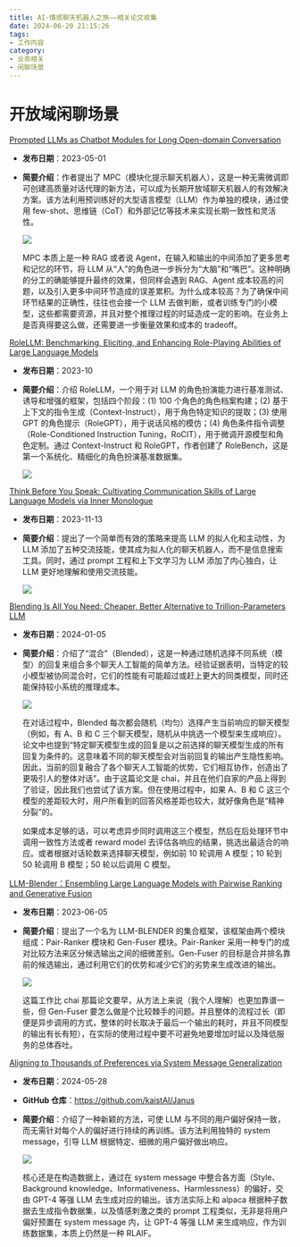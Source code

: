 ```yaml
---
title: AI-情感聊天机器人之旅——相关论文收集
date: 2024-06-20 21:15:26
tags:
- 工作内容
category:
- 业务相关
- 闲聊场景
---
```


# 开放域闲聊场景

[Prompted LLMs as Chatbot Modules for Long Open-domain Conversation](https://arxiv.org/abs/2305.04533)
- **发布日期**：2023-05-01
- **简要介绍**：作者提出了 MPC（模块化提示聊天机器人），这是一种无需微调即可创建高质量对话代理的新方法，可以成为长期开放域聊天机器人的有效解决方案。该方法利用预训练好的大型语言模型（LLM）作为单独的模块，通过使用 few-shot、思维链（CoT）和外部记忆等技术来实现长期一致性和灵活性。

    ![](https://markdown-picture-clvsit.oss-cn-hangzhou.aliyuncs.com/nlp/paper/Prompted%20LLMs%20as%20Chatbot%20Modules%20for%20Long%20Open-domain%20Conversation/Figure%201.png)

    MPC 本质上是一种 RAG 或者说 Agent，在输入和输出的中间添加了更多思考和记忆的环节，将 LLM 从“人”的角色进一步拆分为“大脑”和“嘴巴”。这种明确的分工的确能够提升最终的效果，但同样会遇到 RAG、Agent 成本较高的问题，以及引入更多中间环节造成的误差累积。为什么成本较高？为了确保中间环节结果的正确性，往往也会接一个 LLM 去做判断，或者训练专门的小模型，这些都需要资源，并且对整个推理过程的时延造成一定的影响。在业务上是否真得要这么做，还需要进一步衡量效果和成本的 tradeoff。


[RoleLLM: Benchmarking, Eliciting, and Enhancing Role-Playing Abilities of Large Language Models](https://arxiv.org/abs/2310.00746)
- **发布日期**：2023-10
- **简要介绍**：介绍 RoleLLM，一个用于对 LLM 的角色扮演能力进行基准测试、诱导和增强的框架，包括四个阶段：(1) 100 个角色的角色档案构建；(2) 基于上下文的指令生成（Context-Instruct），用于角色特定知识的提取；(3) 使用 GPT 的角色提示（RoleGPT），用于说话风格的模仿；(4) 角色条件指令调整（Role-Conditioned Instruction Tuning，RoCIT），用于微调开源模型和角色定制。通过 Context-Instruct 和 RoleGPT，作者创建了 RoleBench，这是第一个系统化、精细化的角色扮演基准数据集。

    ![](https://markdown-picture-clvsit.oss-cn-hangzhou.aliyuncs.com/nlp/paper/RoleLLM%20Benchmarking%20Eliciting%20and%20Enhancing%20Role-Playing%20Abilities%20of%20Large%20Language%20Models/Figure_2.png)


[Think Before You Speak: Cultivating Communication Skills of Large Language Models via Inner Monologue](https://arxiv.org/abs/2311.07445)
- **发布日期**：2023-11-13
- **简要介绍**：提出了一个简单而有效的策略来提高 LLM 的拟人化和主动性，为 LLM 添加了五种交流技能，使其成为拟人化的聊天机器人，而不是信息搜索工具。同时，通过 prompt 工程和上下文学习为 LLM 添加了内心独白，让 LLM 更好地理解和使用交流技能。

    ![](https://markdown-picture-clvsit.oss-cn-hangzhou.aliyuncs.com/nlp/paper/Think%20Before%20You%20Speak%20Cultivating%20Communication%20Skills%20of%20Large%20Language%20Models%20via%20Inner%20Monologue/Figure%202.png)


[Blending Is All You Need: Cheaper, Better Alternative to Trillion-Parameters LLM](https://arxiv.org/abs/2401.02994)
- **发布日期**：2024-01-05
- **简要介绍**：介绍了“混合”（Blended），这是一种通过随机选择不同系统（模型）的回复来组合多个聊天人工智能的简单方法。经验证据表明，当特定的较小模型被协同混合时，它们的性能有可能超过或赶上更大的同类模型，同时还能保持较小系统的推理成本。

    ![](https://markdown-picture-clvsit.oss-cn-hangzhou.aliyuncs.com/nlp/paper/Blending%20Is%20All%20You%20Need%20Cheaper%20Better%20Alternative%20to%20Trillion-Parameters%20LLM/Algorithm%201.png)

    在对话过程中，Blended 每次都会随机（均匀）选择产生当前响应的聊天模型（例如，有 A、B 和 C 三个聊天模型，随机从中挑选一个模型来生成响应）。论文中也提到“特定聊天模型生成的回复是以之前选择的聊天模型生成的所有回复为条件的。这意味着不同的聊天模型会对当前回复的输出产生隐性影响。因此，当前的回复融合了各个聊天人工智能的优势，它们相互协作，创造出了更吸引人的整体对话”。由于这篇论文是 chai，并且在他们自家的产品上得到了验证，因此我们也尝试了该方案。但在使用过程中，如果 A、B 和 C 这三个模型的差距较大时，用户所看到的回答风格差距也较大，就好像角色是“精神分裂”的。
    
    如果成本足够的话，可以考虑异步同时调用这三个模型，然后在后处理环节中调用一致性方法或者 reward model 去评估各响应的结果，挑选出最适合的响应。或者根据对话轮数来选择聊天模型，例如前 10 轮调用 A 模型；10 轮到 50 轮调用 B 模型；50 轮以后调用 C 模型。


[LLM-Blender：Ensembling Large Language Models with Pairwise Ranking and Generative Fusion](https://arxiv.org/abs/2306.02561)
- **发布日期**：2023-06-05
- **简要介绍**：提出了一个名为 LLM-BLENDER 的集合框架，该框架由两个模块组成：Pair-Ranker 模块和 Gen-Fuser 模块。Pair-Ranker 采用一种专门的成对比较方法来区分候选输出之间的细微差别。Gen-Fuser 的目标是合并排名靠前的候选输出，通过利用它们的优势和减少它们的劣势来生成改进的输出。

    ![](https://markdown-picture-clvsit.oss-cn-hangzhou.aliyuncs.com/nlp/paper/Blending%20Is%20All%20You%20Need%20Cheaper%20Better%20Alternative%20to%20Trillion-Parameters%20LLM/Figure%202.png)

    这篇工作比 chai 那篇论文要早，从方法上来说（我个人理解）也更加靠谱一些，但 Gen-Fuser 要怎么做是个比较棘手的问题。并且整体的流程过长（即便是异步调用的方式，整体的时长取决于最后一个输出的耗时，并且不同模型的输出有长有短），在实际的使用过程中要不可避免地要增加时延以及降低服务的总体吞吐。


[Aligning to Thousands of Preferences via System Message Generalization](https://arxiv.org/abs/2203.15556)
- **发布日期**：2024-05-28
- **GitHub 仓库**：https://github.com/kaistAI/Janus
- **简要介绍**：介绍了一种新颖的方法，可使 LLM 与不同的用户偏好保持一致，而无需针对每个人的偏好进行持续的再训练。该方法利用独特的 system message，引导 LLM 根据特定、细微的用户偏好做出响应。

    ![](https://markdown-picture-clvsit.oss-cn-hangzhou.aliyuncs.com/nlp/paper/Aligning%20to%20Thousands%20of%20Preferences%20via%20System%20Message%20Generalization/Figure%202.png)

    核心还是在构造数据上，通过在 system message 中整合各方面（Style、Background knowledge、Informativeness、Harmlessness）的偏好，交由 GPT-4 等强 LLM 去生成对应的输出。该方法实际上和 alpaca 根据种子数据去生成指令数据集，以及情感刺激之类的 prompt 工程类似，无非是将用户偏好预置在 system message 内，让 GPT-4 等强 LLM 来生成响应，作为训练数据集，本质上仍然是一种 RLAIF。

